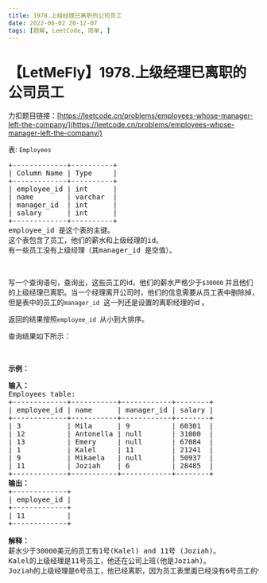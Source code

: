 ```yaml
---
title: 1978.上级经理已离职的公司员工
date: 2022-06-02 20-12-07
tags: [题解, LeetCode, 简单, ]
---
```


# 【LetMeFly】1978.上级经理已离职的公司员工

力扣题目链接：[https://leetcode.cn/problems/employees-whose-manager-left-the-company/](https://leetcode.cn/problems/employees-whose-manager-left-the-company/)

<p>表: <code>Employees</code></p>

<pre>
+-------------+----------+
| Column Name | Type     |
+-------------+----------+
| employee_id | int      |
| name        | varchar  |
| manager_id  | int      |
| salary      | int      |
+-------------+----------+
employee_id 是这个表的主键。
这个表包含了员工，他们的薪水和上级经理的id。
有一些员工没有上级经理（其manager_id 是空值）。
</pre>

<p>&nbsp;</p>

<p>写一个查询语句，查询出，这些员工的id，他们的薪水严格少于<code>$30000</code>&nbsp;并且他们的上级经理已离职。当一个经理离开公司时，他们的信息需要从员工表中删除掉，但是表中的员工的<code>manager_id</code> &nbsp;这一列还是设置的离职经理的id&nbsp;。</p>

<p>返回的结果按照<code>employee_id&nbsp;</code>从小到大排序。</p>

<p>查询结果如下所示：</p>

<p>&nbsp;</p>

<p><strong>示例：</strong></p>

<pre>
<strong>输入：</strong>
Employees table:
+-------------+-----------+------------+--------+
| employee_id | name      | manager_id | salary |
+-------------+-----------+------------+--------+
| 3           | Mila      | 9          | 60301  |
| 12          | Antonella | null       | 31000  |
| 13          | Emery     | null       | 67084  |
| 1           | Kalel     | 11         | 21241  |
| 9           | Mikaela   | null       | 50937  |
| 11          | Joziah    | 6          | 28485  |
+-------------+-----------+------------+--------+
<strong>输出：</strong>
+-------------+
| employee_id |
+-------------+
| 11          |
+-------------+

<strong>解释：</strong>
薪水少于30000美元的员工有1号(Kalel) and 11号 (Joziah)。
Kalel的上级经理是11号员工，他还在公司上班(他是Joziah)。
Joziah的上级经理是6号员工，他已经离职，因为员工表里面已经没有6号员工的信息了，它被删除了。
</pre>


    